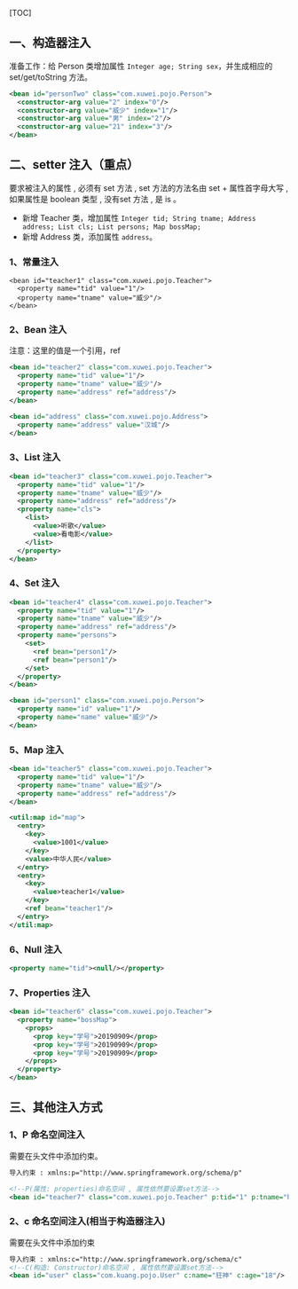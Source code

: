 [TOC]

## 一、构造器注入

准备工作：给 Person 类增加属性 `Integer age; String sex`，并生成相应的 set/get/toString 方法。

```xml
<bean id="personTwo" class="com.xuwei.pojo.Person">
  <constructor-arg value="2" index="0"/>
  <constructor-arg value="威少" index="1"/>
  <constructor-arg value="男" index="2"/>
  <constructor-arg value="21" index="3"/>
</bean>
```

## 二、setter 注入（重点）

要求被注入的属性 , 必须有 set 方法 , set 方法的方法名由 set + 属性首字母大写 , 如果属性是 boolean 类型 , 没有set 方法 , 是 is 。

- 新增 Teacher 类，增加属性 `Integer tid; String tname; Address address; List cls; List persons; Map bossMap;`
- 新增 Address 类，添加属性 `address`。

### 1、常量注入

```
<bean id="teacher1" class="com.xuwei.pojo.Teacher">
  <property name="tid" value="1"/>
  <property name="tname" value="威少"/>
</bean>
```

### 2、Bean 注入

注意：这里的值是一个引用，ref

```xml
<bean id="teacher2" class="com.xuwei.pojo.Teacher">
  <property name="tid" value="1"/>
  <property name="tname" value="威少"/>
  <property name="address" ref="address"/>
</bean>

<bean id="address" class="com.xuwei.pojo.Address">
  <property name="address" value="汉城"/>
</bean>
```

### 3、List 注入

```xml
<bean id="teacher3" class="com.xuwei.pojo.Teacher">
  <property name="tid" value="1"/>
  <property name="tname" value="威少"/>
  <property name="address" ref="address"/>
  <property name="cls">
    <list>
      <value>听歌</value>
      <value>看电影</value>
    </list>
  </property>
</bean>
```

### 4、Set 注入

```xml
<bean id="teacher4" class="com.xuwei.pojo.Teacher">
  <property name="tid" value="1"/>
  <property name="tname" value="威少"/>
  <property name="address" ref="address"/>
  <property name="persons">
    <set>
      <ref bean="person1"/>
      <ref bean="person1"/>
    </set>
  </property>
</bean>

<bean id="person1" class="com.xuwei.pojo.Person">
  <property name="id" value="1"/>
  <property name="name" value="威少"/>
</bean>
```

### 5、Map 注入

```xml
<bean id="teacher5" class="com.xuwei.pojo.Teacher">
  <property name="tid" value="1"/>
  <property name="tname" value="威少"/>
  <property name="address" ref="address"/>
</bean>

<util:map id="map">
  <entry>
    <key>
      <value>1001</value>
    </key>
    <value>中华人民</value>
  </entry>
  <entry>
    <key>
      <value>teacher1</value>
    </key>
    <ref bean="teacher1"/>
  </entry>
</util:map>
```

### 6、Null 注入

```xml
<property name="tid"><null/></property>
```

### 7、Properties 注入

```xml
<bean id="teacher6" class="com.xuwei.pojo.Teacher">
  <property name="bossMap">
    <props>
      <prop key="学号">20190909</prop>
      <prop key="学号">20190909</prop>
      <prop key="学号">20190909</prop>
    </props>
  </property>
</bean>
```

## 三、其他注入方式

### 1、P 命名空间注入

需要在头文件中添加约束。

```xml
导入约束 : xmlns:p="http://www.springframework.org/schema/p"

<!--P(属性: properties)命名空间 , 属性依然要设置set方法-->
<bean id="teacher7" class="com.xuwei.pojo.Teacher" p:tid="1" p:tname="hello"/>
```

### 2、c 命名空间注入(相当于构造器注入)

需要在头文件中添加约束

```xml
导入约束 : xmlns:c="http://www.springframework.org/schema/c"
<!--C(构造: Constructor)命名空间 , 属性依然要设置set方法-->
<bean id="user" class="com.kuang.pojo.User" c:name="狂神" c:age="18"/>
```